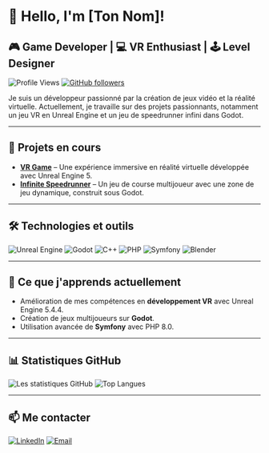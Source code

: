 # 👋 Hello, I'm [Ton Nom]!

## 🎮 Game Developer | 💻 VR Enthusiast | 🕹 Level Designer

![Profile Views](https://komarev.com/ghpvc/?username=ton-utilisateur&color=brightgreen) 
[![GitHub followers](https://img.shields.io/github/followers/ton-utilisateur?label=Followers&style=social)](https://github.com/ton-utilisateur)

Je suis un développeur passionné par la création de jeux vidéo et la réalité virtuelle. Actuellement, je travaille sur des projets passionnants, notamment un jeu VR en Unreal Engine et un jeu de speedrunner infini dans Godot.

---

## 🚀 Projets en cours
- [**VR Game**](https://github.com/ton-utilisateur/VR-Game) – Une expérience immersive en réalité virtuelle développée avec Unreal Engine 5.
- [**Infinite Speedrunner**](https://github.com/ton-utilisateur/Infinite-Speedrunner) – Un jeu de course multijoueur avec une zone de jeu dynamique, construit sous Godot.

---

## 🛠 Technologies et outils
![Unreal Engine](https://img.shields.io/badge/-Unreal%20Engine-313131?style=flat&logo=unreal-engine&logoColor=white) 
![Godot](https://img.shields.io/badge/-Godot-478CBF?style=flat&logo=godot-engine&logoColor=white) 
![C++](https://img.shields.io/badge/-C++-00599C?style=flat&logo=c%2B%2B&logoColor=white) 
![PHP](https://img.shields.io/badge/-PHP-777BB4?style=flat&logo=php&logoColor=white) 
![Symfony](https://img.shields.io/badge/-Symfony-000000?style=flat&logo=symfony&logoColor=white) 
![Blender](https://img.shields.io/badge/-Blender-F5792A?style=flat&logo=blender&logoColor=white)

---

## 🌱 Ce que j'apprends actuellement
- Amélioration de mes compétences en **développement VR** avec Unreal Engine 5.4.4.
- Création de jeux multijoueurs sur **Godot**.
- Utilisation avancée de **Symfony** avec PHP 8.0.

---

## 📊 Statistiques GitHub
![Les statistiques GitHub](https://github-readme-stats.vercel.app/api?username=ton-utilisateur&show_icons=true&theme=radical&count_private=true)
![Top Langues](https://github-readme-stats.vercel.app/api/top-langs/?username=ton-utilisateur&layout=compact&theme=radical)

---

## 📫 Me contacter
[![LinkedIn](https://img.shields.io/badge/-LinkedIn-0A66C2?style=flat&logo=LinkedIn&logoColor=white)](https://www.linkedin.com/in/ton-utilisateur)
[![Email](https://img.shields.io/badge/-Email-D14836?style=flat&logo=Gmail&logoColor=white)](mailto:ton.email@example.com)


<!---
Jathushanselvarajah/Jathushanselvarajah is a ✨ special ✨ repository because its `README.md` (this file) appears on your GitHub profile.
You can click the Preview link to take a look at your changes.
--->
